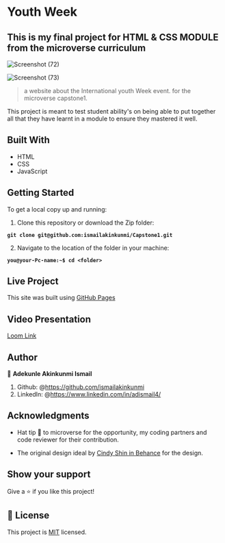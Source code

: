 # Youth Week

## This is my final project for HTML & CSS MODULE from the microverse curriculum

![Screenshot (72)](https://user-images.githubusercontent.com/37457094/151452601-fb501a21-e1fe-47be-8f32-083a6fb3e023.png)

![Screenshot (73)](https://user-images.githubusercontent.com/37457094/151452576-3913218f-03d0-491a-8ee9-ccbb652de73f.png)

> a website about the International youth Week event. for the microverse capstone1.

This project is meant to test student ability's on being able to put together all that they have learnt in a module to ensure they mastered it well.

## Built With

- HTML
- CSS
- JavaScript

## Getting Started

To get a local copy up and running:

1. Clone this repository or download the Zip folder:

**`git clone git@github.com:ismailakinkunmi/Capstone1.git`**

2. Navigate to the location of the folder in your machine:

**`you@your-Pc-name:~$ cd <folder>`**

## Live Project

This site was built using [GitHub Pages](https://ismailakinkunmi.github.io/Capstone1/)

## Video Presentation

[Loom Link](https://www.loom.com/share/74a5724e4b0e46b299357fd4fd807371/)

## Author

👤 **Adekunle Akinkunmi Ismail**

1. Github: @<https://github.com/ismailakinkunmi>
2. LinkedIn: @<https://www.linkedin.com/in/adismail4/>

## Acknowledgments

- Hat tip 👒 to microverse for the opportunity, my coding partners and code reviewer for their contribution.

- The original design ideal by [Cindy Shin in Behance](https://www.behance.net/adagio07) for the design.

## Show your support

Give a ⭐️ if you like this project!

## 📝 License

This project is [MIT](./MIT.md) licensed.
